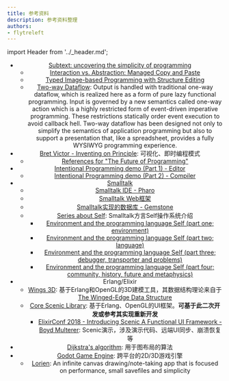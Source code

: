 ```yaml
---
title: 参考资料
description: 参考资料整理
authors:
- flytreleft
---
```


import Header from '../_header.md';

<Header />


- [Subtext: uncovering the simplicity of programming](https://www.subtext-lang.org/)
  - [Interaction vs. Abstraction: Managed Copy and Paste](https://www.subtext-lang.org/PAINT22.pdf)
  - [Typed Image-based Programming with Structure Editing](https://arxiv.org/pdf/2110.08993)
  - [Two-way Dataflow](https://vimeo.com/106073134): Output is handled with traditional one-way dataflow,
    which is realized here as a form of pure lazy functional programming.
    Input is governed by a new semantics called one-way action
    which is a highly restricted form of event-driven imperative programming.
    These restrictions statically order event execution to avoid callback hell.
    Two-way dataflow has been designed not only to simplify the semantics of application programming
    but also to support a presentation that, like a spreadsheet,
    provides a fully WYSIWYG programming experience.
- [Bret Victor - Inventing on Principle](https://www.youtube.com/watch?v=EGqwXt90ZqA): 可视化、即时编程模式
  - [References for "The Future of Programming"](http://worrydream.com/dbx/)
- [Intentional Programming demo (Part 1) - Editor](https://www.youtube.com/watch?v=tSnnfUj1XCQ)
  - [Intentional Programming demo (Part 2) - Compiler](https://www.youtube.com/watch?v=ZZDwB4-DPXE)
- [Smalltalk](https://zh.wikipedia.org/wiki/Smalltalk)
  - [Smalltalk IDE - Pharo](https://pharo.org/features)
  - [Smalltalk Web框架](https://github.com/seasidest/seaside)
  - [Smalltalk实现的数据库 - Gemstone](https://en.wikipedia.org/wiki/Gemstone_(database))
  - [Series about Self](http://blog.rfox.eu/en/Programming/Series_about_Self.html): Smalltalk方言Self操作系统介绍
    - [Environment and the programming language Self (part one; environment)](http://blog.rfox.eu/en/Programming/Series_about_Self/Environment_and_the_programming_language_Self_part_one_environment.html)
    - [Environment and the programming language Self (part two; language)](http://blog.rfox.eu/en/Programming/Series_about_Self/Environment_and_the_programming_language_Self_part_two_language.html)
    - [Environment and the programming language Self (part three; debugger, transporter and problems)](http://blog.rfox.eu/en/Programming/Series_about_Self/Environment_and_the_programming_language_Self_part_three_debugger.html)
    - [Environment and the programming language Self (part four; community, history, future and metaphysics)](http://blog.rfox.eu/en/Programming/Series_about_Self/Environment_and_the_programming_language_Self_part_four_community.html)
- Erlang/Elixir
  - [Wings 3D](http://www.wings3d.com/): 基于Erlang和OpenGL的3D建模工具，其数据结构理论来自于[The Winged-Edge Data Structure](https://pages.mtu.edu/%7Eshene/COURSES/cs3621/NOTES/model/winged-e.html)
  - [Core Scenic Library](https://github.com/ScenicFramework/scenic): 基于Erlang、OpenGL的UI框架。**可基于此二次开发或参考其实现重新开发**
    - [ElixirConf 2018 - Introducing Scenic A Functional UI Framework - Boyd Multerer](https://www.youtube.com/watch?v=1QNxLNMq3Uw):
      Scenic演示，涉及演示代码、远端UI同步、崩溃恢复等
- [Dijkstra's algorithm](https://en.wikipedia.org/wiki/Dijkstra%27s_algorithm): 用于图布局的算法
- [Godot Game Engine](https://godotengine.org/): 跨平台的2D/3D游戏引擎
  - [Lorien](https://github.com/mbrlabs/Lorien):
    An infinite canvas drawing/note-taking app that is focused on performance, small savefiles and simplicity
